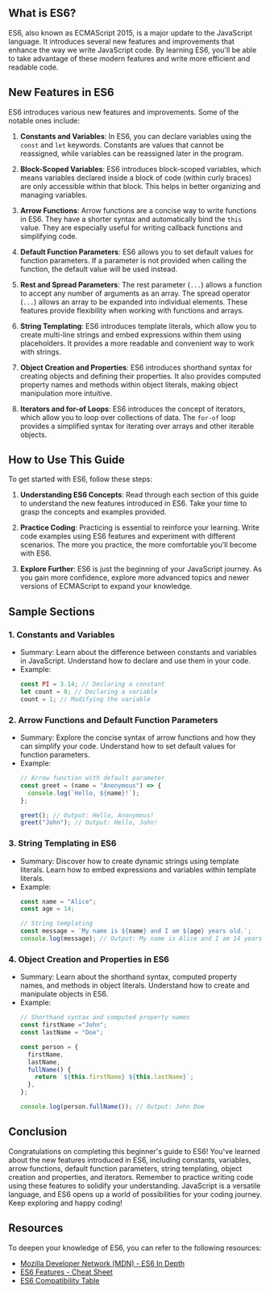 ## What is ES6?
ES6, also known as ECMAScript 2015, is a major update to the JavaScript language. It introduces several new features and improvements that enhance the way we write JavaScript code. By learning ES6, you'll be able to take advantage of these modern features and write more efficient and readable code.

## New Features in ES6
ES6 introduces various new features and improvements. Some of the notable ones include:

1. **Constants and Variables**: In ES6, you can declare variables using the `const` and `let` keywords. Constants are values that cannot be reassigned, while variables can be reassigned later in the program.

2. **Block-Scoped Variables**: ES6 introduces block-scoped variables, which means variables declared inside a block of code (within curly braces) are only accessible within that block. This helps in better organizing and managing variables.

3. **Arrow Functions**: Arrow functions are a concise way to write functions in ES6. They have a shorter syntax and automatically bind the `this` value. They are especially useful for writing callback functions and simplifying code.

4. **Default Function Parameters**: ES6 allows you to set default values for function parameters. If a parameter is not provided when calling the function, the default value will be used instead.

5. **Rest and Spread Parameters**: The rest parameter (`...`) allows a function to accept any number of arguments as an array. The spread operator (`...`) allows an array to be expanded into individual elements. These features provide flexibility when working with functions and arrays.

6. **String Templating**: ES6 introduces template literals, which allow you to create multi-line strings and embed expressions within them using placeholders. It provides a more readable and convenient way to work with strings.

7. **Object Creation and Properties**: ES6 introduces shorthand syntax for creating objects and defining their properties. It also provides computed property names and methods within object literals, making object manipulation more intuitive.

8. **Iterators and for-of Loops**: ES6 introduces the concept of iterators, which allow you to loop over collections of data. The `for-of` loop provides a simplified syntax for iterating over arrays and other iterable objects.

## How to Use This Guide
To get started with ES6, follow these steps:

1. **Understanding ES6 Concepts**: Read through each section of this guide to understand the new features introduced in ES6. Take your time to grasp the concepts and examples provided.

2. **Practice Coding**: Practicing is essential to reinforce your learning. Write code examples using ES6 features and experiment with different scenarios. The more you practice, the more comfortable you'll become with ES6.

3. **Explore Further**: ES6 is just the beginning of your JavaScript journey. As you gain more confidence, explore more advanced topics and newer versions of ECMAScript to expand your knowledge.

## Sample Sections

### 1. Constants and Variables
- Summary: Learn about the difference between constants and variables in JavaScript. Understand how to declare and use them in your code.
- Example:
  ```javascript
  const PI = 3.14; // Declaring a constant
  let count = 0; // Declaring a variable
  count = 1; // Modifying the variable
  ```

### 2. Arrow Functions and Default Function Parameters
- Summary: Explore the concise syntax of arrow functions and how they can simplify your code. Understand how to set default values for function parameters.
- Example:
  ```javascript
  // Arrow function with default parameter
  const greet = (name = "Anonymous") => {
    console.log(`Hello, ${name}!`);
  };

  greet(); // Output: Hello, Anonymous!
  greet("John"); // Output: Hello, John!
  ```

### 3. String Templating in ES6
- Summary: Discover how to create dynamic strings using template literals. Learn how to embed expressions and variables within template literals.
- Example:
  ```javascript
  const name = "Alice";
  const age = 14;

  // String templating
  const message = `My name is ${name} and I am ${age} years old.`;
  console.log(message); // Output: My name is Alice and I am 14 years old.
  ```

### 4. Object Creation and Properties in ES6
- Summary: Learn about the shorthand syntax, computed property names, and methods in object literals. Understand how to create and manipulate objects in ES6.
- Example:
  ```javascript
  // Shorthand syntax and computed property names
  const firstName ="John";
  const lastName = "Doe";

  const person = {
    firstName,
    lastName,
    fullName() {
      return `${this.firstName} ${this.lastName}`;
    },
  };

  console.log(person.fullName()); // Output: John Doe
  ```

## Conclusion
Congratulations on completing this beginner's guide to ES6! You've learned about the new features introduced in ES6, including constants, variables, arrow functions, default function parameters, string templating, object creation and properties, and iterators. Remember to practice writing code using these features to solidify your understanding. JavaScript is a versatile language, and ES6 opens up a world of possibilities for your coding journey. Keep exploring and happy coding!

## Resources
To deepen your knowledge of ES6, you can refer to the following resources:

- [Mozilla Developer Network (MDN) - ES6 In Depth](https://developer.mozilla.org/en-US/docs/Web/JavaScript/Reference/Statements)
- [ES6 Features - Cheat Sheet](https://devhints.io/es6)
- [ES6 Compatibility Table](https://kangax.github.io/compat-table/es6/)

